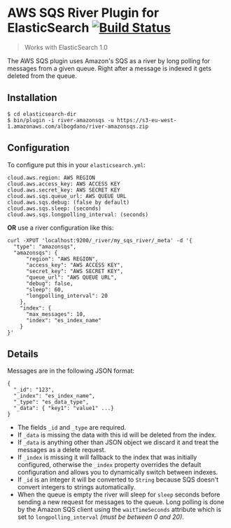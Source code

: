 # AWS SQS River Plugin for ElasticSearch [![Build Status](https://travis-ci.org/albogdano/elasticsearch-river-amazonsqs.svg?branch=master)](https://travis-ci.org/albogdano/elasticsearch-river-amazonsqs)

> Works with ElasticSearch 1.0

The AWS SQS plugin uses Amazon's SQS as a river by long polling for messages from a given queue. 
Right after a message is indexed it gets deleted from the queue.

## Installation

````
$ cd elasticsearch-dir
$ bin/plugin -i river-amazonsqs -u https://s3-eu-west-1.amazonaws.com/albogdano/river-amazonsqs.zip
````
## Configuration

To configure put this in your `elasticsearch.yml`:

    cloud.aws.region: AWS REGION
    cloud.aws.access_key: AWS ACCESS KEY
    cloud.aws.secret_key: AWS SECRET KEY
    cloud.aws.sqs.queue_url: AWS QUEUE URL
    cloud.aws.sqs.debug: (false by default)
    cloud.aws.sqs.sleep: (seconds)
    cloud.aws.sqs.longpolling_interval: (seconds)

**OR** use a river configuration like this:

    curl -XPUT 'localhost:9200/_river/my_sqs_river/_meta' -d '{
      "type": "amazonsqs",
      "amazonsqs": {
          "region": "AWS REGION",
          "access_key": "AWS ACCESS KEY",
          "secret_key": "AWS SECRET KEY",
          "queue_url": "AWS QUEUE URL",
          "debug": false,
          "sleep": 60,
          "longpolling_interval": 20
        },
        "index": {
          "max_messages": 10,
          "index": "es_index_name"
        }
    }'

## Details

Messages are in the following JSON format:

    {
      "_id": "123",
      "_index": "es_index_name",
      "_type": "es_data_type",
      "_data": { "key1": "value1" ...}
    }

- The fields `_id` and `_type` are required. 
- If `_data` is missing the data with this id will be deleted from the index. 
- If `_data` is anything other than JSON object we discard it and treat the messages as a delete request.
- If `_index` is missing it will fallback to the index that was initially configured, 
otherwise the `_index` property overrides the default configuration and allows you to dynamically switch between indexes.
- If `_id` is an integer it will be converted to `String` because SQS doesn't convert integers to strings automatically.
- When the queue is empty the river will sleep for `sleep` seconds before sending a new request for messages to the queue.
Long polling is done by the Amazon SQS client using the `waitTimeSeconds` attribute which is set to `longpolling_interval` _(must be between 0 and 20)_.

    

